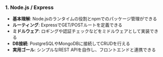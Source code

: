 ### 1. Node.js / Express

* **基本理解**: Node.jsのランタイムの役割とnpmでのパッケージ管理ができる
* **ルーティング**: ExpressでGET/POSTルートを定義できる
* **ミドルウェア**: ロギングや認証チェックなどをミドルウェアとして実装できる
* **DB接続**: PostgreSQLやMongoDBに接続してCRUDを行える
* **実用ゴール**: シンプルなREST APIを自作し、フロントエンドと連携できる

